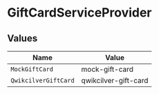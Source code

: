 # GiftCardServiceProvider


## Values

| Name                 | Value                |
| -------------------- | -------------------- |
| `MockGiftCard`       | mock-gift-card       |
| `QwikcilverGiftCard` | qwikcilver-gift-card |